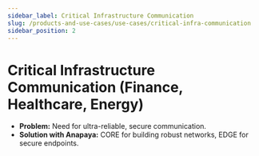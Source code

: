 ```yaml
---
sidebar_label: Critical Infrastructure Communication
slug: /products-and-use-cases/use-cases/critical-infra-communication
sidebar_position: 2
---
```


# Critical Infrastructure Communication (Finance, Healthcare, Energy)

- **Problem:** Need for ultra-reliable, secure communication.
- **Solution with Anapaya:** CORE for building robust networks, EDGE for secure endpoints.
